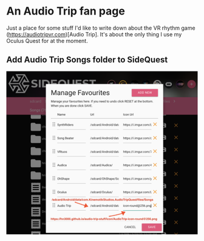 
# An Audio Trip fan page

Just a place for some stuff I'd like to write down about the VR rhythm game
(https://audiotripvr.com)[Audio Trip]. It's about the only thing
I use my Oculus Quest for at the moment.


## Add Audio Trip Songs folder to SideQuest

![How to add a SideQuest icon](./img/SideQuest-icon.png)
